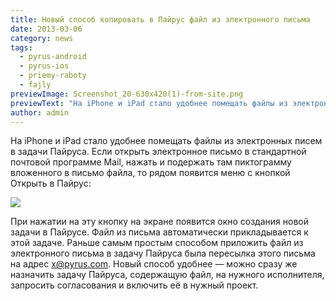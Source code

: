 ```yaml
---
title: Новый способ копировать в Пайрус файл из электронного письма
date: 2013-03-06
category: news
tags:
  - pyrus-android
  - pyrus-ios
  - priemy-raboty
  - fajly
previewImage: Screenshot_20-630x420(1)-from-site.png
previewText: "На iPhone и iPad стало удобнее помещать файлы из электронных писем в задачи Пайруса. Если открыть электронное письмо в стандартной почтовой программе Mail, нажать и подержать там пиктограмму вложенного в письмо файла, то рядом появится меню с кнопкой Открыть в Пайрус"
author: admin
---
```

На iPhone и iPad стало удобнее помещать файлы из электронных писем в задачи Пайруса.  Если открыть электронное письмо в стандартной почтовой программе Mail, нажать и подержать там пиктограмму вложенного в письмо файла, то рядом появится меню с кнопкой Открыть в Пайрус:

![](%D0%BD%D0%BE%D0%B2%D1%8B%D0%B9+%D1%81%D0%BF%D0%BE%D1%81%D0%BE%D0%B1+%D0%BA%D0%BE%D0%BF%D0%B8%D1%80%D0%BE%D0%B2%D0%B0%D1%82%D1%8C+%D1%84%D0%B0%D0%B9%D0%BB%D1%8B+%D0%B8%D0%B7+%D1%8D%D0%BB%D0%B5%D0%BA%D1%82%D1%80%D0%BE%D0%BD%D0%BD%D0%BE%D0%B3%D0%BE+%D0%BF%D0%B8%D1%81%D1%8C%D0%BC%D0%B0.png)

При нажатии на эту кнопку на экране появится окно создания новой задачи в Пайрусе. Файл из письма автоматически прикладывается к этой задаче. Раньше самым простым способом приложить файл из электронного письма в задачу Пайруса была пересылка этого письма на адрес x@pyrus.com. Новый способ удобнее — можно сразу же назначить задачу Пайруса, содержащую файл, на нужного исполнителя, запросить согласования и включить её в нужный проект.